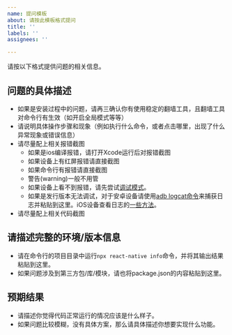 ```yaml
---
name: 提问模板
about: 请按此模板格式提问
title: ''
labels: ''
assignees: ''

---
```


请按以下格式提供问题的相关信息。

## 问题的具体描述
- 如果是安装过程中的问题，请再三确认你有使用稳定的翻墙工具，且翻墙工具对命令行有生效（如开启全局模式等等）
- 请说明具体操作步骤和现象（例如执行什么命令，或者点击哪里，出现了什么异常现象或错误信息）
- 请尽量配上相关报错截图
   - 如果是ios编译报错，请打开Xcode运行后对报错截图 
   - 如果设备上有红屏报错请直接截图
   - 如果命令行有报错请直接截图
   - 警告(warning)一般不用管
   - 如果设备上看不到报错，请先尝试[调试模式](https://reactnative.cn/docs/debugging)。
   - 如果是发行版本无法调试，对于安卓设备请使用[adb logcat命令](https://developer.android.google.cn/studio/command-line/logcat)来捕获日志并粘贴到这里。iOS设备查看日志的[一些方法](https://juejin.im/post/5e7c5c8ce51d455c0e12dd7a)。
- 请尽量配上相关代码截图

## 请描述完整的环境/版本信息
- 请在命令行的项目目录中运行`npx react-native info`命令，并将其输出结果粘贴到这里。
- 如果问题涉及到第三方包/库/模块，请也将package.json的内容粘贴到这里。

## 预期结果
- 请描述你觉得代码正常运行的情况应该是什么样子。
- 如果问题比较模糊，没有具体方案，那么请具体描述你想要实现什么功能。
